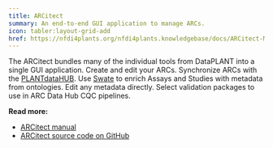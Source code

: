 ```yaml
---
title: ARCitect
summary: An end-to-end GUI application to manage ARCs.
icon: tabler:layout-grid-add
href: https://nfdi4plants.org/nfdi4plants.knowledgebase/docs/ARCitect-Manual/index.html
---
```


The ARCitect bundles many of the individual tools from DataPLANT into a single GUI application.
Create and edit your ARCs.
Synchronize ARCs with the [PLANTdataHUB](/resources/arc-data-hub#plant-data-hub).
Use [Swate](#swate) to enrich Assays and Studies with metadata from ontologies.
Edit any metadata directly. Select validation packages to use in ARC Data Hub CQC pipelines.

**Read more:**
- [ARCitect manual](https://nfdi4plants.org/nfdi4plants.knowledgebase/docs/ARCitect-Manual/index.html)
- [ARCitect source code on GitHub](https://github.com/nfdi4plants/ARCitect)